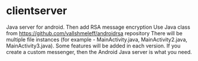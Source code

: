 # clientserver
Java server for android. Then add RSA message encryption
Use Java class from https://github.com/vallshmeleff/androidrsa repository
There will be multiple file instances (for example - MainActivity.java, MainActivity2.java, MainActivity3.java). Some features will be added in each version.
If you create a custom messenger, then the Android Java server is what you need.
